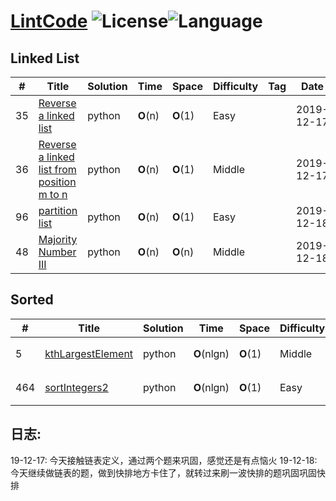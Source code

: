 # [LintCode][1] ![License][2]![Language][3]

## Linked List

| # | Title | Solution | Time | Space | Difficulty | Tag | Date |
|---| ----- | -------- | ---- | ----- | ---------- | --- | ---- |
|35|[Reverse a linked list][4]|python|__O__(n)|__O__(1)|Easy||2019-12-17|
|36|[Reverse a linked list from position m to n][5]|python|__O__(n)|__O__(1)|Middle||2019-12-17|
|96|[partition list][6]|python|__O__(n)|__O__(1)|Easy||2019-12-18|
|48|[Majority Number III][7]|python|__O__(n)|__O__(n)|Middle||2019-12-18|

## Sorted

| # | Title | Solution | Time | Space | Difficulty | Tag | Date |
|---| ----- | -------- | ---- | ----- | ---------- | --- | ---- |
|5|[kthLargestElement][8]|python|__O__(nlgn)|__O__(1)|Middle|快排|2019-12-18|
|464|[sortIntegers2][9]|python|__O__(nlgn)|__O__(1)|Easy|快排|2019-12-18|


## 日志:

19-12-17: 今天接触链表定义，通过两个题来巩固，感觉还是有点恼火
19-12-18: 今天继续做链表的题，做到快排地方卡住了，就转过来刷一波快排的题巩固巩固快排

[1]: https://www.lintcode.com/problem/
[2]: https://img.shields.io/badge/License-MIT-blue
[3]: https://img.shields.io/badge/Language-Python3-green
[4]: ./LintCode/reverseALinkedList.py
[5]: ./LintCode/reverseALinkedListFromPositionM2N.py
[6]: ./LintCode/partitionList.py
[7]: ./LintCode/majorityNumber3.py
[8]: ./LintCode/kthLargestElement.py
[9]: ./LintCode/sortIntegers2.py